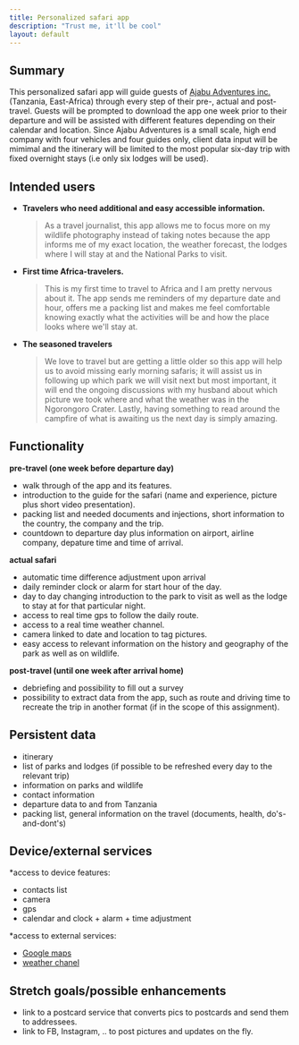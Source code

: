 ```yaml
---
title: Personalized safari app
description: "Trust me, it'll be cool"
layout: default
---
```


## Summary

This personalized safari app will guide guests of [Ajabu Adventures inc.](https://ajabu-adventures.com/) (Tanzania, East-Africa) through every step of their pre-, actual and post-travel.
Guests will be prompted to download the app one week prior to their departure and will be assisted with different features depending on their calendar and location.
Since Ajabu Adventures is a small scale, high end company with four vehicles and four guides only, client data input will be mimimal and the itinerary will be limited to the most popular six-day trip with fixed overnight stays (i.e only six lodges will be used).
 


## Intended users

* **Travelers who need additional and easy accessible information.**
    > As a travel journalist, this app allows me to focus more on my wildlife photography instead of taking notes because the app informs me of my exact location, the weather forecast, the lodges where I will stay at and the National Parks to visit.
* **First time Africa-travelers.**
    > This is my first time to travel to Africa and I am pretty nervous about it. The app sends me reminders of my departure date and hour, offers me a packing list and makes me feel comfortable knowing exactly what the activities will be and how the place looks where we'll stay at. 
* **The seasoned travelers** 
    > We love to travel but are getting a little older so this app will help us to avoid missing early morning safaris; it will assist us in following up which park we will visit next but most important, it will end the ongoing discussions with my husband about which picture we took where and what the weather was in the Ngorongoro Crater. Lastly, having something to read around the campfire of what is awaiting us the next day is simply amazing.



## Functionality

**pre-travel (one week before departure day)**
  * walk through of the app and its features.
  * introduction to the guide for the safari (name and experience, picture plus short video presentation).
  * packing list and needed documents and injections, short information to the country, the company and the trip.
  * countdown to departure day plus information on airport, airline company, depature time and time of arrival.

**actual safari**
  * automatic time difference adjustment upon arrival
  *  daily reminder clock or alarm for start hour of the day.
  *  day to day changing introduction to the park to visit as well as the lodge to stay at for that particular night.
  *  access to real time gps to follow the daily route.
  *  access to a real time weather channel.
  *  camera linked to date and location to tag pictures.
  *  easy access to relevant information on the history and geography of the park as well as on wildlife.

**post-travel (until one week after arrival home)**
  * debriefing and possibility to fill out a survey
  * possibility to extract data from the app, such as route and driving time to recreate the trip in another format (if in the scope of this assignment).
   
   
   
## Persistent data

* itinerary
* list of parks and lodges (if possible to be refreshed every day to the relevant trip)
* information on parks and wildlife
* contact information
* departure data to and from Tanzania
* packing list, general information on the travel (documents, health, do's-and-dont's)



## Device/external services

*access to device features:
  - contacts list 
  - camera 
  - gps
  - calendar and clock + alarm + time adjustment

*access to external services: 
  - [Google maps](https://developers.google.com/maps/documentation/javascript/tutorial) 
  - [weather chanel](https://openweathermap.org/api)


## Stretch goals/possible enhancements

* link to a postcard service that converts pics to postcards and send them to addressees.
* link to FB, Instagram, .. to post pictures and updates on the fly.

